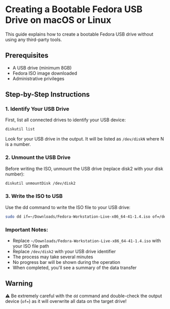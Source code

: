 # Creating a Bootable Fedora USB Drive on macOS or Linux

This guide explains how to create a bootable Fedora USB drive without using any third-party tools.

## Prerequisites
- A USB drive (minimum 8GB)
- Fedora ISO image downloaded
- Administrative privileges

## Step-by-Step Instructions

### 1. Identify Your USB Drive
First, list all connected drives to identify your USB device:
```bash
diskutil list
```
Look for your USB drive in the output. It will be listed as `/dev/diskN` where N is a number.

### 2. Unmount the USB Drive
Before writing the ISO, unmount the USB drive (replace disk2 with your disk number):
```bash
diskutil unmountDisk /dev/disk2
```

### 3. Write the ISO to USB
Use the dd command to write the ISO file to your USB drive:
```bash
sudo dd if=~/Downloads/Fedora-Workstation-Live-x86_64-41-1.4.iso of=/dev/disk2 bs=1m
```

### Important Notes:
- Replace `~/Downloads/Fedora-Workstation-Live-x86_64-41-1.4.iso` with your ISO file path
- Replace `/dev/disk2` with your USB drive identifier
- The process may take several minutes
- No progress bar will be shown during the operation
- When completed, you'll see a summary of the data transfer

## Warning
⚠️ Be extremely careful with the `dd` command and double-check the output device (`of=`) as it will overwrite all data on the target drive!